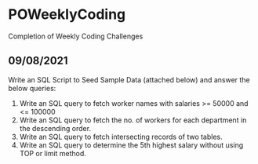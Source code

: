 # POWeeklyCoding
Completion of Weekly Coding Challenges

## 09/08/2021
Write an SQL Script to Seed Sample Data (attached below) and answer the below queries:
  1. Write an SQL query to fetch worker names with salaries >= 50000 and <= 100000
  2. Write an SQL query to fetch the no. of workers for each department in the descending order.
  3. Write an SQL query to fetch intersecting records of two tables.
  4. Write an SQL query to determine the 5th highest salary without using TOP or limit method. 
